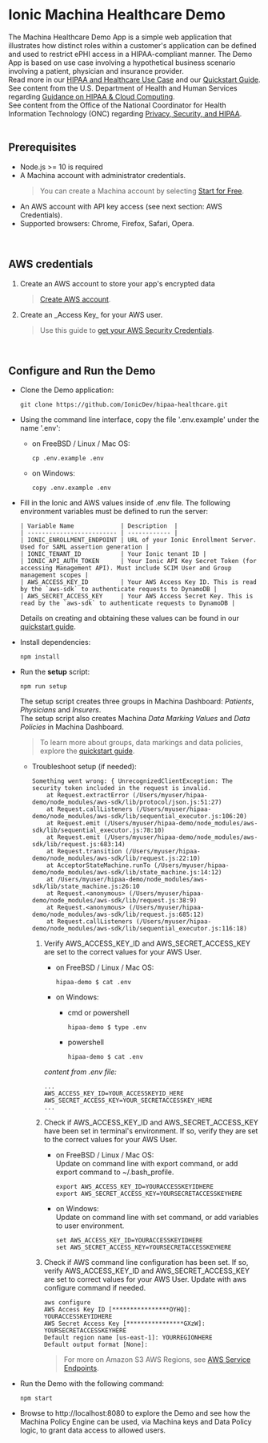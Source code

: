 <h1>Ionic Machina Healthcare Demo</h1>

The Machina Healthcare Demo App is a simple web application that illustrates how distinct roles within a customer's application can be defined and used to restrict ePHI access in a HIPAA-compliant manner. The Demo App is based on use case involving a hypothetical business scenario involving a patient, physician and insurance provider.<br/>
Read more in our [HIPAA and Healthcare Use Case](https://ionic.com/developers/use-cases-hipaa/) and our [Quickstart Guide](https://ionic.com/developers/hipaa-example-application-setup/).<br/>
See content from the U.S. Department of Health and Human Services regarding [Guidance on HIPAA & Cloud Computing](https://www.hhs.gov/hipaa/for-professionals/special-topics/cloud-computing/index.html).<br/>
See content from the Office of the National Coordinator for Health Information Technology (ONC) regarding [Privacy, Security, and HIPAA](https://www.healthit.gov/topic/privacy-security-and-hipaa).
<br/>
<br/>
<h2>Prerequisites</h2>

<ul>
<li>Node.js >= 10 is required</li>
<li>A Machina account with administrator credentials.</li>

>You can create a Machina account by selecting [Start for Free](https://ionic.com/start-for-free/).

<li>An AWS account with API key access (see next section: AWS Credentials).</li>
<li>Supported browsers: Chrome, Firefox, Safari, Opera.</li>
</ul>
<br/>
<h2>AWS credentials</h2>

<ol>
<li>Create an AWS account to store your app's encrypted data</li>

>[Create AWS account](https://portal.aws.amazon.com/billing/signup).

<li>Create an _Access Key_ for your AWS user.</li>

>Use this guide to [get your AWS Security Credentials](https://docs.aws.amazon.com/general/latest/gr/aws-sec-cred-types.html#access-keys-and-secret-access-keys).

</ol>
<br/>
<h2>Configure and Run the Demo</h2>

<ul>
<li>Clone the Demo application:</li>

```
git clone https://github.com/IonicDev/hipaa-healthcare.git
```

<li>Using the command line interface, copy the file '.env.example' under the name '.env':</li>
<ul>
<li>on FreeBSD / Linux / Mac OS:</li>

```
cp .env.example .env
```

<li>on Windows:</li>

```
copy .env.example .env
```

</ul>
<li>Fill in the Ionic and AWS values inside of .env file. The following environment variables must be defined to run the server:</li>

```
| Variable Name             | Description  |
| ------------------------- | ------------ |
| IONIC_ENROLLMENT_ENDPOINT | URL of your Ionic Enrollment Server. Used for SAML assertion generation |
| IONIC_TENANT_ID           | Your Ionic tenant ID |
| IONIC_API_AUTH_TOKEN      | Your Ionic API Key Secret Token (for accessing Management API). Must include SCIM User and Group management scopes |
| AWS_ACCESS_KEY_ID         | Your AWS Access Key ID. This is read by the `aws-sdk` to authenticate requests to DynamoDB |
| AWS_SECRET_ACCESS_KEY     | Your AWS Access Secret Key. This is read by the `aws-sdk` to authenticate requests to DynamoDB |
```

Details on creating and obtaining these values can be found in our [quickstart guide](https://ionic.com/developers/hipaa-example-application-setup/).

<li>Install dependencies:</li>

```
npm install
```

<li>Run the <strong>setup</strong> script:</li>

```
npm run setup
```

The setup script creates three groups in Machina Dashboard: _Patients_, _Physicians_ and _Insurers_.<br/>
The setup script also creates Machina _Data Marking Values_ and _Data Policies_ in Machina Dashboard.<br/>
>To learn more about groups, data markings and data policies, explore the [quickstart guide](https://ionic.com/developers/hipaa-example-application-setup/).

<ul>
<li>Troubleshoot setup (if needed):</li>

```
Something went wrong: { UnrecognizedClientException: The security token included in the request is invalid.
    at Request.extractError (/Users/myuser/hipaa-demo/node_modules/aws-sdk/lib/protocol/json.js:51:27)
    at Request.callListeners (/Users/myuser/hipaa-demo/node_modules/aws-sdk/lib/sequential_executor.js:106:20)
    at Request.emit (/Users/myuser/hipaa-demo/node_modules/aws-sdk/lib/sequential_executor.js:78:10)
    at Request.emit (/Users/myuser/hipaa-demo/node_modules/aws-sdk/lib/request.js:683:14)
    at Request.transition (/Users/myuser/hipaa-demo/node_modules/aws-sdk/lib/request.js:22:10)
    at AcceptorStateMachine.runTo (/Users/myuser/hipaa-demo/node_modules/aws-sdk/lib/state_machine.js:14:12)
    at /Users/myuser/hipaa-demo/node_modules/aws-sdk/lib/state_machine.js:26:10
    at Request.<anonymous> (/Users/myuser/hipaa-demo/node_modules/aws-sdk/lib/request.js:38:9)
    at Request.<anonymous> (/Users/myuser/hipaa-demo/node_modules/aws-sdk/lib/request.js:685:12)
    at Request.callListeners (/Users/myuser/hipaa-demo/node_modules/aws-sdk/lib/sequential_executor.js:116:18)
```
<ol>
<li>Verify AWS_ACCESS_KEY_ID and AWS_SECRET_ACCESS_KEY are set to the correct values for your AWS User.</li>

<ul>
<li>on FreeBSD / Linux / Mac OS:</li>

```
hipaa-demo $ cat .env
```

<li>on Windows:</li>
<ul>
<li>cmd or powershell</li>

```
hipaa-demo $ type .env
```

<li>powershell</li>

```
hipaa-demo $ cat .env
```

</ul>
</ul>
<em>content from .env file:</em>

```
...
AWS_ACCESS_KEY_ID=YOUR_ACCESSKEYID_HERE
AWS_SECRET_ACCESS_KEY=YOUR_SECRETACCESSKEY_HERE
...
```

<li>Check if AWS_ACCESS_KEY_ID and AWS_SECRET_ACCESS_KEY have been set in terminal's environment. If so, verify they are set to the correct values for your AWS User.</li>

<ul>
<li>on FreeBSD / Linux / Mac OS:</li>
Update on command line with export command, or add export command to ~/.bash_profile.

```
export AWS_ACCESS_KEY_ID=YOURACCESSKEYIDHERE
export AWS_SECRET_ACCESS_KEY=YOURSECRETACCESSKEYHERE
```

<li>on Windows:</li>
Update on command line with set command, or add variables to user environment.

```
set AWS_ACCESS_KEY_ID=YOURACCESSKEYIDHERE
set AWS_SECRET_ACCESS_KEY=YOURSECRETACCESSKEYHERE
```
</ul>
<li>Check if AWS command line configuration has been set. If so, verify AWS_ACCESS_KEY_ID and AWS_SECRET_ACCESS_KEY are set to correct values for your AWS User.  Update with aws configure command if needed.</li>

```
aws configure
AWS Access Key ID [****************OYHQ]: YOURACCESSKEYIDHERE
AWS Secret Access Key [****************GXzW]: YOURSECRETACCESSKEYHERE
Default region name [us-east-1]: YOURREGIONHERE
Default output format [None]:
```

> For more on Amazon S3 AWS Regions, see [AWS Service Endpoints](https://docs.aws.amazon.com/general/latest/gr/rande.html#s3_region).

</ol>
</ul>

<li>Run the Demo with the following command:</li>

```
npm start
```

<li>Browse to http://localhost:8080 to explore the Demo and see how the Machina Policy Engine can be used, via Machina keys and Data Policy logic, to grant data access to allowed users.</li>
</ul>

